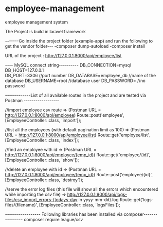 # employee-management
employee management system

The Project is build in laravel framework

-------Go inside the project folder (example-app) and run the following to get the vendor folder---
-composer dump-autoload
-composer install

URL of the project : http://127.0.0.1:8000/api/employee/list  

---- MySQL connect string----------
DB_CONNECTION=mysql
DB_HOST=127.0.0.1    
DB_PORT=3306        //port number
DB_DATABASE=employee_db  //name of the database
DB_USERNAME=root  //database user
DB_PASSWORD=      //no password

-------------List of all available routes in the project and are tested via Postman ------------------

//import employee csv route   =>     (Postman URL = http://127.0.0.1:8000/api/employee)
Route::post('employee', [EmployeeController::class, 'import']);

//list all the employees (with default pagination limit as 100)  => (Postman URL = http://127.0.0.1:8000/api/employee/list)
Route::get('employee/list', [EmployeeController::class, 'index']);

//find an employee with id    => (Postman URL = http://127.0.0.1:8000/api/employee/{emp_id})
Route::get('employee/{id}', [EmployeeController::class, 'show']);

//delete an employee with id => (Postman URL = http://127.0.0.1:8000/api/employee/{emp_id})
Route::post('employee/{id}', [EmployeeController::class, 'destroy']);


//serve the error log files (this file will show all the errors which encountered while importing the csv file)           => http://127.0.0.1:8000/api/logs-files/csv_import_errors-{todays-day in yyyy-mm-dd}.log
Route::get('logs-files/{filename}', [EmployeeController::class, 'logsFiles']);




------------------ Following libraries has been installed via composer----------------
composer require league/csv

